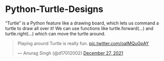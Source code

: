 # Python-Turtle-Designs
“Turtle” is a Python feature like a drawing board, which lets us command a turtle to draw all over it! We can use functions like turtle.forward(…) and turtle.right(…) which can move the turtle around.
<blockquote class="twitter-tweet"><p lang="en" dir="ltr">Playing around Turtle is really fun. <a href="https://t.co/oalMQuGpAY">pic.twitter.com/oalMQuGpAY</a></p>&mdash; Anurag Singh (@d17012002) <a href="https://twitter.com/d17012002/status/1475508116586254338?ref_src=twsrc%5Etfw">December 27, 2021</a></blockquote> <script async src="https://platform.twitter.com/widgets.js" charset="utf-8"></script>
